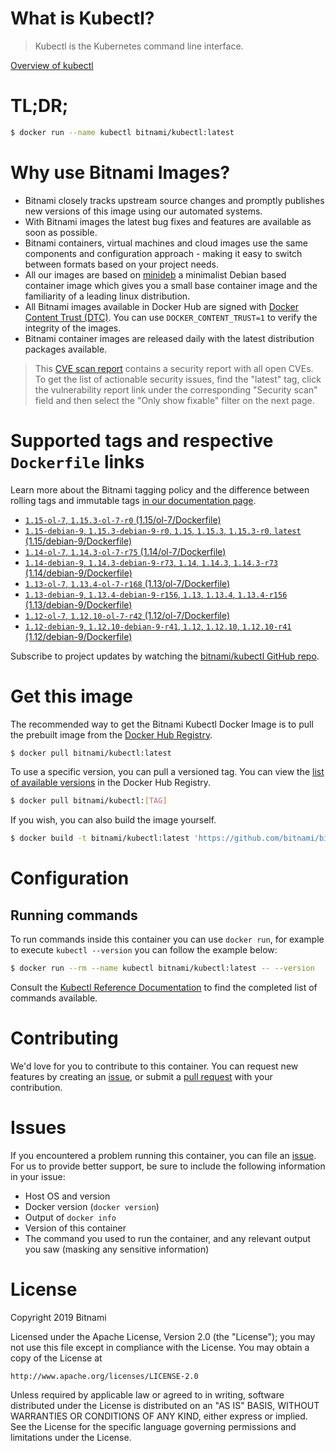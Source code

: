 
# What is Kubectl?

> Kubectl is the Kubernetes command line interface.

[Overview of kubectl](https://kubernetes.io/docs/reference/kubectl/overview/)

# TL;DR;

```bash
$ docker run --name kubectl bitnami/kubectl:latest
```

# Why use Bitnami Images?

* Bitnami closely tracks upstream source changes and promptly publishes new versions of this image using our automated systems.
* With Bitnami images the latest bug fixes and features are available as soon as possible.
* Bitnami containers, virtual machines and cloud images use the same components and configuration approach - making it easy to switch between formats based on your project needs.
* All our images are based on [minideb](https://github.com/bitnami/minideb) a minimalist Debian based container image which gives you a small base container image and the familiarity of a leading linux distribution.
* All Bitnami images available in Docker Hub are signed with [Docker Content Trust (DTC)](https://docs.docker.com/engine/security/trust/content_trust/). You can use `DOCKER_CONTENT_TRUST=1` to verify the integrity of the images.
* Bitnami container images are released daily with the latest distribution packages available.


> This [CVE scan report](https://quay.io/repository/bitnami/kubectl?tab=tags) contains a security report with all open CVEs. To get the list of actionable security issues, find the "latest" tag, click the vulnerability report link under the corresponding "Security scan" field and then select the "Only show fixable" filter on the next page.

# Supported tags and respective `Dockerfile` links

Learn more about the Bitnami tagging policy and the difference between rolling tags and immutable tags [in our documentation page](https://docs.bitnami.com/containers/how-to/understand-rolling-tags-containers/).


* [`1.15-ol-7`, `1.15.3-ol-7-r0` (1.15/ol-7/Dockerfile)](https://github.com/bitnami/bitnami-docker-kubectl/blob/1.15.3-ol-7-r0/1.15/ol-7/Dockerfile)
* [`1.15-debian-9`, `1.15.3-debian-9-r0`, `1.15`, `1.15.3`, `1.15.3-r0`, `latest` (1.15/debian-9/Dockerfile)](https://github.com/bitnami/bitnami-docker-kubectl/blob/1.15.3-debian-9-r0/1.15/debian-9/Dockerfile)
* [`1.14-ol-7`, `1.14.3-ol-7-r75` (1.14/ol-7/Dockerfile)](https://github.com/bitnami/bitnami-docker-kubectl/blob/1.14.3-ol-7-r75/1.14/ol-7/Dockerfile)
* [`1.14-debian-9`, `1.14.3-debian-9-r73`, `1.14`, `1.14.3`, `1.14.3-r73` (1.14/debian-9/Dockerfile)](https://github.com/bitnami/bitnami-docker-kubectl/blob/1.14.3-debian-9-r73/1.14/debian-9/Dockerfile)
* [`1.13-ol-7`, `1.13.4-ol-7-r168` (1.13/ol-7/Dockerfile)](https://github.com/bitnami/bitnami-docker-kubectl/blob/1.13.4-ol-7-r168/1.13/ol-7/Dockerfile)
* [`1.13-debian-9`, `1.13.4-debian-9-r156`, `1.13`, `1.13.4`, `1.13.4-r156` (1.13/debian-9/Dockerfile)](https://github.com/bitnami/bitnami-docker-kubectl/blob/1.13.4-debian-9-r156/1.13/debian-9/Dockerfile)
* [`1.12-ol-7`, `1.12.10-ol-7-r42` (1.12/ol-7/Dockerfile)](https://github.com/bitnami/bitnami-docker-kubectl/blob/1.12.10-ol-7-r42/1.12/ol-7/Dockerfile)
* [`1.12-debian-9`, `1.12.10-debian-9-r41`, `1.12`, `1.12.10`, `1.12.10-r41` (1.12/debian-9/Dockerfile)](https://github.com/bitnami/bitnami-docker-kubectl/blob/1.12.10-debian-9-r41/1.12/debian-9/Dockerfile)

Subscribe to project updates by watching the [bitnami/kubectl GitHub repo](https://github.com/bitnami/bitnami-docker-kubectl).

# Get this image

The recommended way to get the Bitnami Kubectl Docker Image is to pull the prebuilt image from the [Docker Hub Registry](https://hub.docker.com/r/bitnami/kubectl).

```bash
$ docker pull bitnami/kubectl:latest
```

To use a specific version, you can pull a versioned tag. You can view the [list of available versions](https://hub.docker.com/r/bitnami/kubectl/tags/) in the Docker Hub Registry.

```bash
$ docker pull bitnami/kubectl:[TAG]
```

If you wish, you can also build the image yourself.

```bash
$ docker build -t bitnami/kubectl:latest 'https://github.com/bitnami/bitnami-docker-kubectl.git#master:1.15/debian-9'
```

# Configuration

## Running commands

To run commands inside this container you can use `docker run`, for example to execute `kubectl --version` you can follow the example below:

```bash
$ docker run --rm --name kubectl bitnami/kubectl:latest -- --version
```

Consult the [Kubectl Reference Documentation](https://kubernetes.io/docs/reference/generated/kubectl/kubectl-commands) to find the completed list of commands available.

# Contributing

We'd love for you to contribute to this container. You can request new features by creating an [issue](https://github.com/bitnami/bitnami-docker-kubectl/issues), or submit a [pull request](https://github.com/bitnami/bitnami-docker-kubectl/pulls) with your contribution.

# Issues

If you encountered a problem running this container, you can file an [issue](https://github.com/bitnami/bitnami-docker-kubectl/issues). For us to provide better support, be sure to include the following information in your issue:

- Host OS and version
- Docker version (`docker version`)
- Output of `docker info`
- Version of this container
- The command you used to run the container, and any relevant output you saw (masking any sensitive information)

# License

Copyright 2019 Bitnami

Licensed under the Apache License, Version 2.0 (the "License");
you may not use this file except in compliance with the License.
You may obtain a copy of the License at

    http://www.apache.org/licenses/LICENSE-2.0

Unless required by applicable law or agreed to in writing, software
distributed under the License is distributed on an "AS IS" BASIS,
WITHOUT WARRANTIES OR CONDITIONS OF ANY KIND, either express or implied.
See the License for the specific language governing permissions and
limitations under the License.
